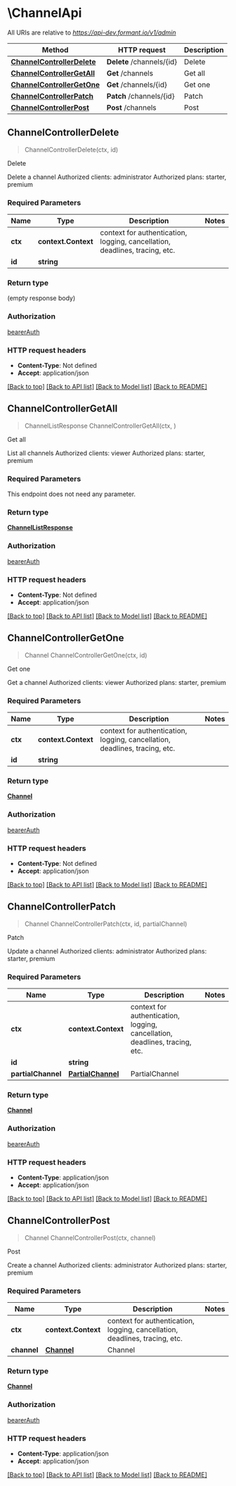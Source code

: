 # \ChannelApi

All URIs are relative to *https://api-dev.formant.io/v1/admin*

Method | HTTP request | Description
------------- | ------------- | -------------
[**ChannelControllerDelete**](ChannelApi.md#ChannelControllerDelete) | **Delete** /channels/{id} | Delete
[**ChannelControllerGetAll**](ChannelApi.md#ChannelControllerGetAll) | **Get** /channels | Get all
[**ChannelControllerGetOne**](ChannelApi.md#ChannelControllerGetOne) | **Get** /channels/{id} | Get one
[**ChannelControllerPatch**](ChannelApi.md#ChannelControllerPatch) | **Patch** /channels/{id} | Patch
[**ChannelControllerPost**](ChannelApi.md#ChannelControllerPost) | **Post** /channels | Post



## ChannelControllerDelete

> ChannelControllerDelete(ctx, id)

Delete

Delete a channel Authorized clients: administrator Authorized plans: starter, premium

### Required Parameters


Name | Type | Description  | Notes
------------- | ------------- | ------------- | -------------
**ctx** | **context.Context** | context for authentication, logging, cancellation, deadlines, tracing, etc.
**id** | **string**|  | 

### Return type

 (empty response body)

### Authorization

[bearerAuth](../README.md#bearerAuth)

### HTTP request headers

- **Content-Type**: Not defined
- **Accept**: application/json

[[Back to top]](#) [[Back to API list]](../README.md#documentation-for-api-endpoints)
[[Back to Model list]](../README.md#documentation-for-models)
[[Back to README]](../README.md)


## ChannelControllerGetAll

> ChannelListResponse ChannelControllerGetAll(ctx, )

Get all

List all channels Authorized clients: viewer Authorized plans: starter, premium

### Required Parameters

This endpoint does not need any parameter.

### Return type

[**ChannelListResponse**](ChannelListResponse.md)

### Authorization

[bearerAuth](../README.md#bearerAuth)

### HTTP request headers

- **Content-Type**: Not defined
- **Accept**: application/json

[[Back to top]](#) [[Back to API list]](../README.md#documentation-for-api-endpoints)
[[Back to Model list]](../README.md#documentation-for-models)
[[Back to README]](../README.md)


## ChannelControllerGetOne

> Channel ChannelControllerGetOne(ctx, id)

Get one

Get a channel Authorized clients: viewer Authorized plans: starter, premium

### Required Parameters


Name | Type | Description  | Notes
------------- | ------------- | ------------- | -------------
**ctx** | **context.Context** | context for authentication, logging, cancellation, deadlines, tracing, etc.
**id** | **string**|  | 

### Return type

[**Channel**](Channel.md)

### Authorization

[bearerAuth](../README.md#bearerAuth)

### HTTP request headers

- **Content-Type**: Not defined
- **Accept**: application/json

[[Back to top]](#) [[Back to API list]](../README.md#documentation-for-api-endpoints)
[[Back to Model list]](../README.md#documentation-for-models)
[[Back to README]](../README.md)


## ChannelControllerPatch

> Channel ChannelControllerPatch(ctx, id, partialChannel)

Patch

Update a channel Authorized clients: administrator Authorized plans: starter, premium

### Required Parameters


Name | Type | Description  | Notes
------------- | ------------- | ------------- | -------------
**ctx** | **context.Context** | context for authentication, logging, cancellation, deadlines, tracing, etc.
**id** | **string**|  | 
**partialChannel** | [**PartialChannel**](PartialChannel.md)| PartialChannel | 

### Return type

[**Channel**](Channel.md)

### Authorization

[bearerAuth](../README.md#bearerAuth)

### HTTP request headers

- **Content-Type**: application/json
- **Accept**: application/json

[[Back to top]](#) [[Back to API list]](../README.md#documentation-for-api-endpoints)
[[Back to Model list]](../README.md#documentation-for-models)
[[Back to README]](../README.md)


## ChannelControllerPost

> Channel ChannelControllerPost(ctx, channel)

Post

Create a channel Authorized clients: administrator Authorized plans: starter, premium

### Required Parameters


Name | Type | Description  | Notes
------------- | ------------- | ------------- | -------------
**ctx** | **context.Context** | context for authentication, logging, cancellation, deadlines, tracing, etc.
**channel** | [**Channel**](Channel.md)| Channel | 

### Return type

[**Channel**](Channel.md)

### Authorization

[bearerAuth](../README.md#bearerAuth)

### HTTP request headers

- **Content-Type**: application/json
- **Accept**: application/json

[[Back to top]](#) [[Back to API list]](../README.md#documentation-for-api-endpoints)
[[Back to Model list]](../README.md#documentation-for-models)
[[Back to README]](../README.md)

